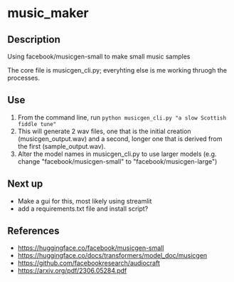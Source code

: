 # music_maker

## Description
Using facebook/musicgen-small to make small music samples

The core file is musicgen_cli.py; everyhting else is me working thruogh the processes.

## Use
1. From the command line, run `python musicgen_cli.py "a slow Scottish fiddle tune"`
2. This will generate 2 wav files, one that is the initial creation (musicgen_output.wav) and a second, longer one that is derived from the first (sample_output.wav).
3. Alter the model names in musicgen_cli.py to use larger models (e.g. change "facebook/musicgen-small" to "facebook/musicgen-large")

## Next up
- Make a gui for this, most likely using streamlit
- add a requirements.txt file and install script?

## References
- https://huggingface.co/facebook/musicgen-small
- https://huggingface.co/docs/transformers/model_doc/musicgen
- https://github.com/facebookresearch/audiocraft
- https://arxiv.org/pdf/2306.05284.pdf
